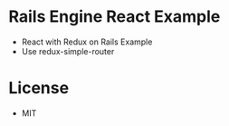 # Rails Engine React Example

* React with Redux on Rails Example
* Use redux-simple-router

# License

* MIT
